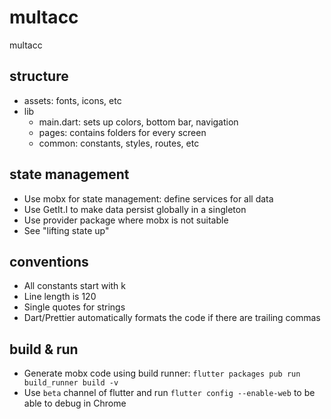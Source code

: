 # multacc
multacc

## structure
- assets: fonts, icons, etc
- lib
  - main.dart: sets up colors, bottom bar, navigation
  - pages: contains folders for every screen
  - common: constants, styles, routes, etc

## state management
- Use mobx for state management: define services for all data
- Use GetIt.I to make data persist globally in a singleton
- Use provider package where mobx is not suitable
- See "lifting state up"

## conventions
- All constants start with k
- Line length is 120
- Single quotes for strings
- Dart/Prettier automatically formats the code if there are trailing commas

## build & run
- Generate mobx code using build runner: `flutter packages pub run build_runner build -v`
- Use `beta` channel of flutter and run `flutter config --enable-web` to be able to debug in Chrome